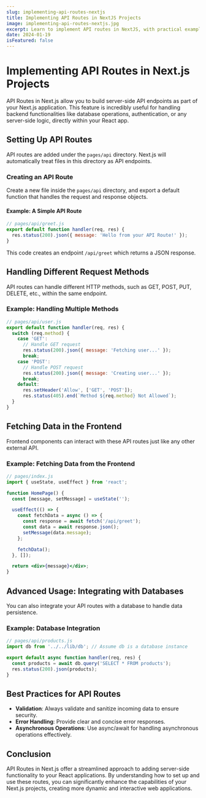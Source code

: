```yaml
---
slug: implementing-api-routes-nextjs
title: Implementing API Routes in NextJS Projects
image: implementing-api-routes-nextjs.jpg
excerpt: Learn to implement API routes in NextJS, with practical examples like newsletter registration and comments feature.
date: 2024-01-19
isFeatured: false
---
```


# Implementing API Routes in Next.js Projects

API Routes in Next.js allow you to build server-side API endpoints as part of your Next.js application. This feature is incredibly useful for handling backend functionalities like database operations, authentication, or any server-side logic, directly within your React app.

## Setting Up API Routes

API routes are added under the `pages/api` directory. Next.js will automatically treat files in this directory as API endpoints.

### Creating an API Route

Create a new file inside the `pages/api` directory, and export a default function that handles the request and response objects.

#### Example: A Simple API Route

```jsx
// pages/api/greet.js
export default function handler(req, res) {
  res.status(200).json({ message: 'Hello from your API Route!' });
}
```

This code creates an endpoint `/api/greet` which returns a JSON response.

## Handling Different Request Methods

API routes can handle different HTTP methods, such as GET, POST, PUT, DELETE, etc., within the same endpoint.

### Example: Handling Multiple Methods

```jsx
// pages/api/user.js
export default function handler(req, res) {
  switch (req.method) {
    case 'GET':
      // Handle GET request
      res.status(200).json({ message: 'Fetching user...' });
      break;
    case 'POST':
      // Handle POST request
      res.status(200).json({ message: 'Creating user...' });
      break;
    default:
      res.setHeader('Allow', ['GET', 'POST']);
      res.status(405).end(`Method ${req.method} Not Allowed`);
  }
}
```

## Fetching Data in the Frontend

Frontend components can interact with these API routes just like any other external API.

### Example: Fetching Data from the Frontend

```jsx
// pages/index.js
import { useState, useEffect } from 'react';

function HomePage() {
  const [message, setMessage] = useState('');

  useEffect(() => {
    const fetchData = async () => {
      const response = await fetch('/api/greet');
      const data = await response.json();
      setMessage(data.message);
    };

    fetchData();
  }, []);

  return <div>{message}</div>;
}
```

## Advanced Usage: Integrating with Databases

You can also integrate your API routes with a database to handle data persistence.

### Example: Database Integration

```jsx
// pages/api/products.js
import db from '../../lib/db'; // Assume db is a database instance

export default async function handler(req, res) {
  const products = await db.query('SELECT * FROM products');
  res.status(200).json(products);
}
```

## Best Practices for API Routes

- **Validation**: Always validate and sanitize incoming data to ensure security.
- **Error Handling**: Provide clear and concise error responses.
- **Asynchronous Operations**: Use async/await for handling asynchronous operations effectively.

## Conclusion

API Routes in Next.js offer a streamlined approach to adding server-side functionality to your React applications. By understanding how to set up and use these routes, you can significantly enhance the capabilities of your Next.js projects, creating more dynamic and interactive web applications.
